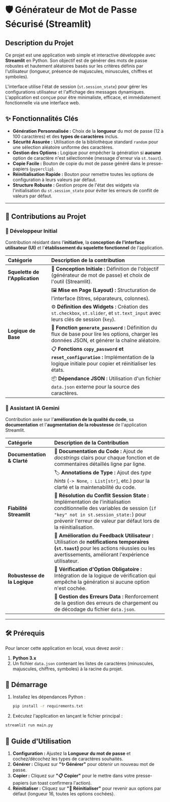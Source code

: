 # 🛡️ Générateur de Mot de Passe Sécurisé (Streamlit)

## Description du Projet

Ce projet est une application web simple et interactive développée avec **Streamlit** en Python. Son objectif est de générer des mots de passe robustes et hautement aléatoires basés sur les critères définis par l'utilisateur (longueur, présence de majuscules, minuscules, chiffres et symboles).

L'interface utilise l'état de session (`st.session_state`) pour gérer les configurations utilisateur et l'affichage des messages dynamiques. L'application est conçue pour être minimaliste, efficace, et immédiatement fonctionnelle via une interface web.

## ✨ Fonctionnalités Clés

  * **Génération Personnalisée :** Choix de la **longueur** du mot de passe (12 à 100 caractères) et des **types de caractères** inclus.
  * **Sécurité Assurée :** Utilisation de la bibliothèque standard `random` pour une sélection aléatoire uniforme des caractères.
  * **Gestion des Options :** Logique pour empêcher la génération si **aucune** option de caractère n'est sélectionnée (message d'erreur via `st.toast`).
  * **Copie Facile :** Bouton de copie du mot de passe généré dans le presse-papiers (`pyperclip`).
  * **Réinitialisation Rapide :** Bouton pour remettre toutes les options de configuration à leurs valeurs par défaut.
  * **Structure Robuste :** Gestion propre de l'état des widgets via l'initialisation du `st.session_state` pour éviter les erreurs de conflit de valeurs par défaut.

-----

## 👥 Contributions au Projet

### 👩 Développeur Initial

Contribution résidant dans l'**initiative**, la **conception de l'interface utilisateur (UI)** et l'**établissement du squelette fonctionnel** de l'application.

| Catégorie | Description de la contribution |
| :--- | :--- |
| **Squelette de l'Application** | 🎯 **Conception Initiale :** Définition de l'objectif (générateur de mot de passe) et choix de l'outil (Streamlit). |
| | 🖼️ **Mise en Page (Layout) :** Structuration de l'interface (titres, séparateurs, colonnes). |
| | ⚙️ **Définition des Widgets :** Création des `st.checkbox`, `st.slider`, et `st.text_input` avec leurs clés de session (`key`). |
| **Logique de Base** | 📝 **Fonction `generate_password` :** Définition du flux de base pour lire les options, charger les données JSON, et générer la chaîne aléatoire. |
| | 📋 **Fonctions `copy_password` et `reset_configuration` :** Implémentation de la logique initiale pour copier et réinitialiser les états. |
| | 📦 **Dépendance JSON :** Utilisation d'un fichier `data.json` externe pour la source des caractères. |

### 🧑 Assistant IA Gemini

Contribution axée sur l'**amélioration de la qualité du code**, sa **documentation** et l'**augmentation de la robustesse** de l'application Streamlit.

| Catégorie | Description de la Contribution |
| :--- | :--- |
| **Documentation & Clarté** | 📑 **Documentation du Code :** Ajout de *docstrings* clairs pour chaque fonction et de commentaires détaillés ligne par ligne. |
| | 🏷️ **Annotations de Type :** Ajout des *type hints* (`-> None`, `: List[str]`, etc.) pour la clarté et la maintenabilité du code. |
| **Fiabilité Streamlit** | 🐞 **Résolution du Conflit Session State :** Implémentation de l'initialisation conditionnelle des variables de session (`if "key" not in st.session_state:`) pour prévenir l'erreur de valeur par défaut lors de la réinitialisation. |
| | 🔔 **Amélioration du Feedback Utilisateur :** Utilisation de **notifications temporaires (`st.toast`)** pour les actions réussies ou les avertissements, améliorant l'expérience utilisateur. |
| **Robustesse de la Logique** | 🛑 **Vérification d'Option Obligatoire :** Intégration de la logique de vérification qui empêche la génération si aucune option n'est cochée. |
| | 🐛 **Gestion des Erreurs Data :** Renforcement de la gestion des erreurs de chargement ou de décodage du fichier `data.json`. |

-----

## 🛠️ Prérequis

Pour lancer cette application en local, vous devez avoir :

1.  **Python 3.x**
2.  Un fichier `data.json` contenant les listes de caractères (minuscules, majuscules, chiffres, symboles) à la racine du projet.

## 🚀 Démarrage

1.  Installez les dépendances Python :
    ```bash
    pip install -r requirements.txt
    ```
2.  Exécutez l'application en lançant le fichier principal :

```bash
streamlit run main.py
```

## 📝 Guide d'Utilisation

1.  **Configuration :** Ajustez la **Longueur du mot de passe** et cochez/décochez les types de caractères souhaités.
2.  **Générer :** Cliquez sur **"✨ Générer"** pour obtenir un nouveau mot de passe.
3.  **Copier :** Cliquez sur **"📋 Copier"** pour le mettre dans votre presse-papiers (un toast confirmera l'action).
4.  **Réinitialiser :** Cliquez sur **"🔧 Réinitialiser"** pour revenir aux options par défaut (longueur 16, toutes les options cochées).